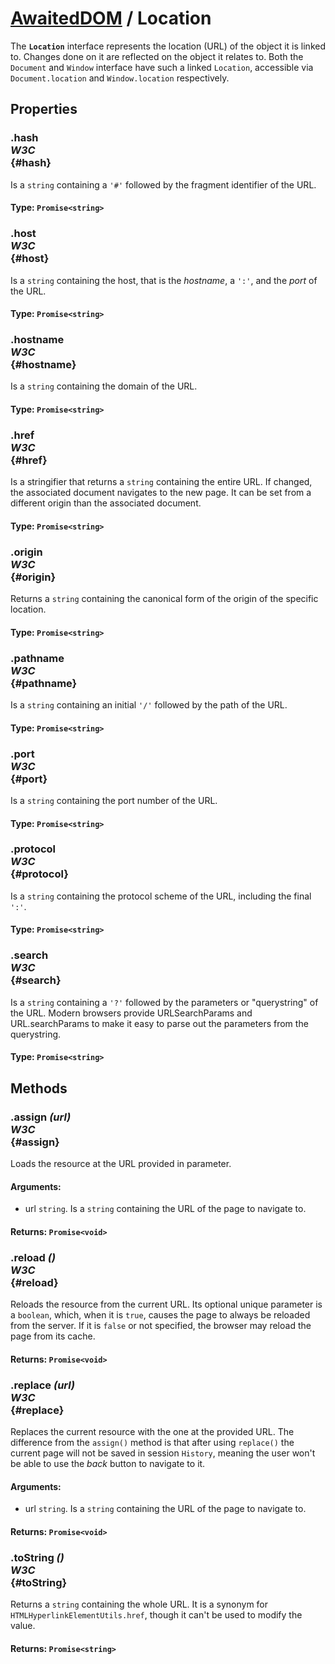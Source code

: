 # [AwaitedDOM](../basic-client/awaited-dom) <span>/</span> Location

<div class='overview'>The <strong><code>Location</code></strong> interface represents the location (URL) of the object it is linked to. Changes done on it are reflected on the object it relates to. Both the <code>Document</code> and <code>Window</code> interface have such a linked <code>Location</code>, accessible via <code>Document.location</code> and <code>Window.location</code> respectively.</div>

## Properties

### .hash <div class="specs"><i>W3C</i></div> {#hash}

Is a `string` containing a <code>'#'</code> followed by the fragment identifier of the URL.

#### **Type**: `Promise<string>`

### .host <div class="specs"><i>W3C</i></div> {#host}

Is a `string` containing the host, that is the <em>hostname</em>, a <code>':'</code>, and the <em>port</em> of the URL.

#### **Type**: `Promise<string>`

### .hostname <div class="specs"><i>W3C</i></div> {#hostname}

Is a `string` containing the domain of the URL.

#### **Type**: `Promise<string>`

### .href <div class="specs"><i>W3C</i></div> {#href}

Is a stringifier that returns a `string` containing the entire URL. If changed, the associated document navigates to the new page. It can be set from a different origin than the associated document.

#### **Type**: `Promise<string>`

### .origin <div class="specs"><i>W3C</i></div> {#origin}

Returns a `string` containing the canonical form of the origin of the specific location.

#### **Type**: `Promise<string>`

### .pathname <div class="specs"><i>W3C</i></div> {#pathname}

Is a `string` containing an initial <code>'/'</code> followed by the path of the URL.

#### **Type**: `Promise<string>`

### .port <div class="specs"><i>W3C</i></div> {#port}

Is a `string` containing the port number of the URL.

#### **Type**: `Promise<string>`

### .protocol <div class="specs"><i>W3C</i></div> {#protocol}

Is a `string` containing the protocol scheme of the URL, including the final <code>':'</code>.

#### **Type**: `Promise<string>`

### .search <div class="specs"><i>W3C</i></div> {#search}

Is a `string` containing a <code>'?'</code> followed by the parameters or "querystring" of the URL. Modern browsers provide URLSearchParams and URL.searchParams to make it easy to parse out the parameters from the querystring.

#### **Type**: `Promise<string>`

## Methods

### .assign *(url)* <div class="specs"><i>W3C</i></div> {#assign}

Loads the resource at the URL provided in parameter.

#### **Arguments**:


 - url `string`. Is a `string` containing the URL of the page to navigate to.

#### **Returns**: `Promise<void>`

### .reload *()* <div class="specs"><i>W3C</i></div> {#reload}

Reloads the resource from the current URL. Its optional unique parameter is a `boolean`, which, when it is <code>true</code>, causes the page to always be reloaded from the server. If it is <code>false</code> or not specified, the browser may reload the page from its cache.

#### **Returns**: `Promise<void>`

### .replace *(url)* <div class="specs"><i>W3C</i></div> {#replace}

Replaces the current resource with the one at the provided URL. The difference from the <code>assign()</code> method is that after using <code>replace()</code> the current page will not be saved in session <code>History</code>, meaning the user won't be able to use the <em>back</em> button to navigate to it.

#### **Arguments**:


 - url `string`. Is a `string` containing the URL of the page to navigate to.

#### **Returns**: `Promise<void>`

### .toString *()* <div class="specs"><i>W3C</i></div> {#toString}

Returns a `string` containing the whole URL. It is a synonym for <code>HTMLHyperlinkElementUtils.href</code>, though it can't be used to modify the value.

#### **Returns**: `Promise<string>`
